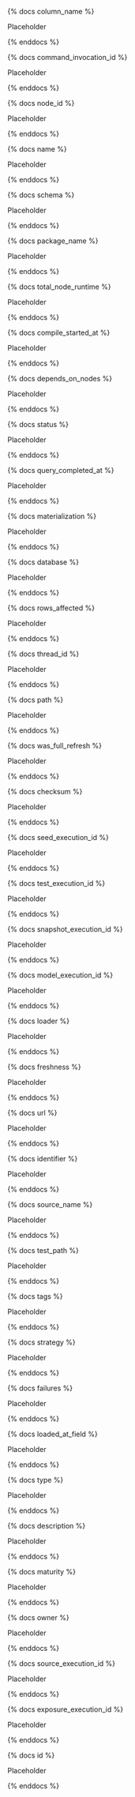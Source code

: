 {% docs column_name %}

Placeholder

{% enddocs %}

{% docs command_invocation_id %}

Placeholder

{% enddocs %}

{% docs node_id %}

Placeholder

{% enddocs %}

{% docs name %}

Placeholder

{% enddocs %}

{% docs schema %}

Placeholder

{% enddocs %}

{% docs package_name %}

Placeholder

{% enddocs %}

{% docs total_node_runtime %}

Placeholder

{% enddocs %}

{% docs compile_started_at %}

Placeholder

{% enddocs %}

{% docs depends_on_nodes %}

Placeholder

{% enddocs %}

{% docs status %}

Placeholder

{% enddocs %}

{% docs query_completed_at %}

Placeholder

{% enddocs %}

{% docs materialization %}

Placeholder

{% enddocs %}

{% docs database %}

Placeholder

{% enddocs %}

{% docs rows_affected %}

Placeholder

{% enddocs %}

{% docs thread_id %}

Placeholder

{% enddocs %}

{% docs path %}

Placeholder

{% enddocs %}

{% docs was_full_refresh %}

Placeholder

{% enddocs %}

{% docs checksum %}

Placeholder

{% enddocs %}

{% docs seed_execution_id %}

Placeholder

{% enddocs %}

{% docs test_execution_id %}

Placeholder

{% enddocs %}

{% docs snapshot_execution_id %}

Placeholder

{% enddocs %}

{% docs model_execution_id %}

Placeholder

{% enddocs %}

{% docs loader %}

Placeholder

{% enddocs %}

{% docs freshness %}

Placeholder

{% enddocs %}

{% docs url %}

Placeholder

{% enddocs %}

{% docs identifier %}

Placeholder

{% enddocs %}

{% docs source_name %}

Placeholder

{% enddocs %}

{% docs test_path %}

Placeholder

{% enddocs %}

{% docs tags %}

Placeholder

{% enddocs %}

{% docs strategy %}

Placeholder

{% enddocs %}

{% docs failures %}

Placeholder

{% enddocs %}

{% docs loaded_at_field %}

Placeholder

{% enddocs %}

{% docs type %}

Placeholder

{% enddocs %}

{% docs description %}

Placeholder

{% enddocs %}

{% docs maturity %}

Placeholder

{% enddocs %}

{% docs owner %}

Placeholder

{% enddocs %}

{% docs source_execution_id %}

Placeholder

{% enddocs %}

{% docs exposure_execution_id %}

Placeholder

{% enddocs %}

{% docs id %}

Placeholder

{% enddocs %}

